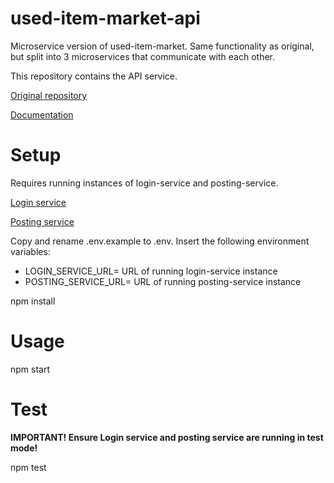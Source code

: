 # used-item-market-api
Microservice version of used-item-market. Same functionality as original, but split into 3 microservices that communicate with each other.

This repository contains the API service.

[Original repository](https://github.com/samijouppila/used-item-market)

[Documentation](https://t8josa01-used-item-market.herokuapp.com/api/documentation)


# Setup
Requires running instances of login-service and posting-service.

[Login service](https://github.com/samijouppila/used-item-market-login)

[Posting service](https://github.com/samijouppila/used-item-market-posting)

Copy and rename .env.example to .env. Insert the following environment variables:
- LOGIN_SERVICE_URL= URL of running login-service instance
- POSTING_SERVICE_URL= URL of running posting-service instance

npm install

# Usage
npm start

# Test

**IMPORTANT! Ensure Login service and posting service are running in test mode!**

npm test
